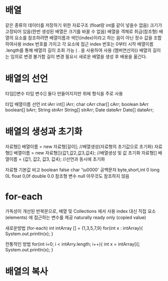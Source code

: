 # 배열
같은 종류의 데이터를 저장하기 위한 자료구조 (float랑 int를 같이 넣을수 없음)
크기가 고정되어 있음(한번 생성된 배열은 크기를 바꿀 수 없음)
배열을 객체로 취급(참조형)
배열의 요소를 참조하려면 배열이름과 색인(index)이라고 하는 음이 아닌 정수 값을 조합하여사용
index 번호를 가지고 각 요소에 접근
index 번호는 0부터 시작
배열이름 .length를 통해 배열의 길이 조회 가능  ( . 을 사용하여 사용  (멤버연산자))
배열의 길이는 임의로 변경 불가함
길이 변경 필요시 새로운 배열을 생성 후 배용을 옮긴다.

# 배열의 선언
타임[]변수
타임 변수[]
둘다 만들어지지만  위에 형식을 주로 사용

타입     배열이름      선언
int      iArr      int[] iArr;
char     cArr      char[] cArr;
boolean  bArr      boolean[] bArr;
String   strArr    String[] strArr;
Date     dateArr   Date[] dateArr;

# 배열의 생성과 초기화

자료형[] 배열이름 = new 자료형[길이];               //배열생성(자료형의 초기값으로 초기화)
자료형[] 배열이름 = new 자료형[]{값1,값2,값3,값4};  //배열생성 및 값 초기화
자료형[] 배열이름 = {값1, 값2, 값3, 값4};          //선언과 동시에 초기화

자료형             기본값           비고
boolean           false
char             '\u0000'        공백문자
byte,short,int      0
long                0L
float               0,0f
double              0.0
참조형 변수         null     아무것도 참조하지 않음


# for-each
가독성이 개선된 반복문으로, 배열 및 Collections 에서 사용
index 대신 직접 요소(elements) 에 접근하는 변수를 제공
naturally ready only (copied value)

새로운방법 (for-each)
int intArray [] = {1,3,5,7,9}
for(int x : intArray){
    System.out.println(x);
}

전통적인 방법
for(int i=0; i < intArry.length; i++){
    int x = intArray[i];
    System.out.println(x);
}

 # 배열의 복사
 

